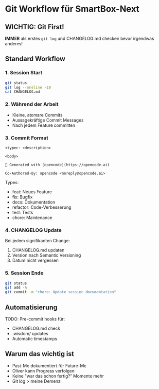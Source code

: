 # Git Workflow für SmartBox-Next

## WICHTIG: Git First!
**IMMER** als erstes `git log` und CHANGELOG.md checken bevor irgendwas anderes!

## Standard Workflow

### 1. Session Start
```bash
git status
git log --oneline -10
cat CHANGELOG.md
```

### 2. Während der Arbeit
- Kleine, atomare Commits
- Aussagekräftige Commit Messages
- Nach jedem Feature committen

### 3. Commit Format
```
<type>: <description>

<body>

🤖 Generated with [opencode](https://opencode.ai)

Co-Authored-By: opencode <noreply@opencode.ai>
```

Types:
- feat: Neues Feature
- fix: Bugfix
- docs: Dokumentation
- refactor: Code-Verbesserung
- test: Tests
- chore: Maintenance

### 4. CHANGELOG Update
Bei jedem signifikanten Change:
1. CHANGELOG.md updaten
2. Version nach Semantic Versioning
3. Datum nicht vergessen

### 5. Session Ende
```bash
git status
git add -A
git commit -m "chore: Update session documentation"
```

## Automatisierung
TODO: Pre-commit hooks für:
- CHANGELOG.md check
- .wisdom/ updates
- Automatic timestamps

## Warum das wichtig ist
- Past-Me dokumentiert für Future-Me
- Oliver kann Progress verfolgen
- Keine "war das schon fertig?" Momente mehr
- Git log > meine Demenz